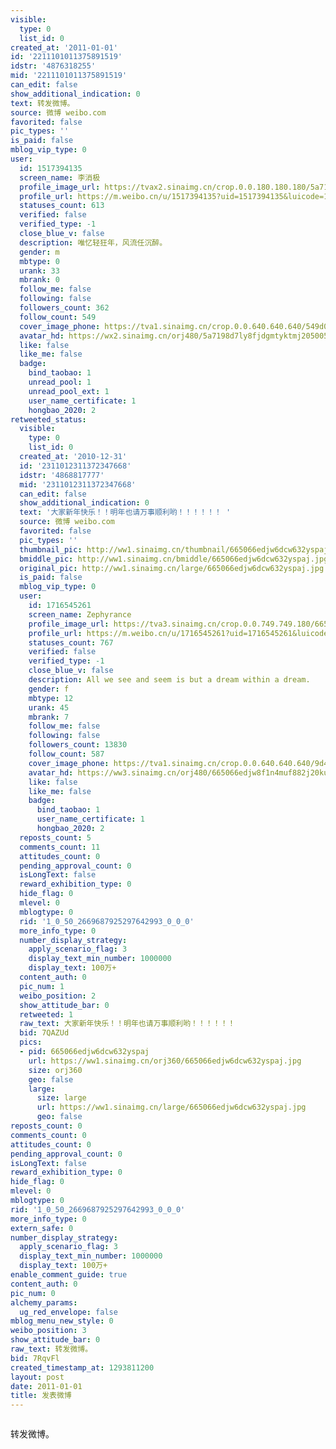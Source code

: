```yaml
---
visible:
  type: 0
  list_id: 0
created_at: '2011-01-01'
id: '2211101011375891519'
idstr: '4876318255'
mid: '2211101011375891519'
can_edit: false
show_additional_indication: 0
text: 转发微博。
source: 微博 weibo.com
favorited: false
pic_types: ''
is_paid: false
mblog_vip_type: 0
user:
  id: 1517394135
  screen_name: 李消极
  profile_image_url: https://tvax2.sinaimg.cn/crop.0.0.180.180.180/5a7198d7ly8fjdgmtyktmj20500500so.jpg?KID=imgbed,tva&Expires=1606400338&ssig=qNjTAa78K2
  profile_url: https://m.weibo.cn/u/1517394135?uid=1517394135&luicode=10000011&lfid=2304131517394135_-_WEIBO_SECOND_PROFILE_WEIBO
  statuses_count: 613
  verified: false
  verified_type: -1
  close_blue_v: false
  description: 唯忆轻狂年，风流任沉醉。
  gender: m
  mbtype: 0
  urank: 33
  mbrank: 0
  follow_me: false
  following: false
  followers_count: 362
  follow_count: 549
  cover_image_phone: https://tva1.sinaimg.cn/crop.0.0.640.640.640/549d0121tw1egm1kjly3jj20hs0hsq4f.jpg
  avatar_hd: https://wx2.sinaimg.cn/orj480/5a7198d7ly8fjdgmtyktmj20500500so.jpg
  like: false
  like_me: false
  badge:
    bind_taobao: 1
    unread_pool: 1
    unread_pool_ext: 1
    user_name_certificate: 1
    hongbao_2020: 2
retweeted_status:
  visible:
    type: 0
    list_id: 0
  created_at: '2010-12-31'
  id: '2311012311372347668'
  idstr: '4868817777'
  mid: '2311012311372347668'
  can_edit: false
  show_additional_indication: 0
  text: '大家新年快乐！！明年也请万事顺利哟！！！！！！ '
  source: 微博 weibo.com
  favorited: false
  pic_types: ''
  thumbnail_pic: http://ww1.sinaimg.cn/thumbnail/665066edjw6dcw632yspaj.jpg
  bmiddle_pic: http://ww1.sinaimg.cn/bmiddle/665066edjw6dcw632yspaj.jpg
  original_pic: http://ww1.sinaimg.cn/large/665066edjw6dcw632yspaj.jpg
  is_paid: false
  mblog_vip_type: 0
  user:
    id: 1716545261
    screen_name: Zephyrance
    profile_image_url: https://tva3.sinaimg.cn/crop.0.0.749.749.180/665066edjw8f1n4muf882j20ku0ktq4e.jpg?KID=imgbed,tva&Expires=1606400338&ssig=M%2B9IfJzmFc
    profile_url: https://m.weibo.cn/u/1716545261?uid=1716545261&luicode=10000011&lfid=2304131517394135_-_WEIBO_SECOND_PROFILE_WEIBO
    statuses_count: 767
    verified: false
    verified_type: -1
    close_blue_v: false
    description: All we see and seem is but a dream within a dream.
    gender: f
    mbtype: 12
    urank: 45
    mbrank: 7
    follow_me: false
    following: false
    followers_count: 13830
    follow_count: 587
    cover_image_phone: https://tva1.sinaimg.cn/crop.0.0.640.640.640/9d44112bjw1f1xl1c10tuj20hs0hs0tw.jpg
    avatar_hd: https://ww3.sinaimg.cn/orj480/665066edjw8f1n4muf882j20ku0ktq4e.jpg
    like: false
    like_me: false
    badge:
      bind_taobao: 1
      user_name_certificate: 1
      hongbao_2020: 2
  reposts_count: 5
  comments_count: 11
  attitudes_count: 0
  pending_approval_count: 0
  isLongText: false
  reward_exhibition_type: 0
  hide_flag: 0
  mlevel: 0
  mblogtype: 0
  rid: '1_0_50_2669687925297642993_0_0_0'
  more_info_type: 0
  number_display_strategy:
    apply_scenario_flag: 3
    display_text_min_number: 1000000
    display_text: 100万+
  content_auth: 0
  pic_num: 1
  weibo_position: 2
  show_attitude_bar: 0
  retweeted: 1
  raw_text: 大家新年快乐！！明年也请万事顺利哟！！！！！！ ​​​
  bid: 7QAZUd
  pics:
  - pid: 665066edjw6dcw632yspaj
    url: https://ww1.sinaimg.cn/orj360/665066edjw6dcw632yspaj.jpg
    size: orj360
    geo: false
    large:
      size: large
      url: https://ww1.sinaimg.cn/large/665066edjw6dcw632yspaj.jpg
      geo: false
reposts_count: 0
comments_count: 0
attitudes_count: 0
pending_approval_count: 0
isLongText: false
reward_exhibition_type: 0
hide_flag: 0
mlevel: 0
mblogtype: 0
rid: '1_0_50_2669687925297642993_0_0_0'
more_info_type: 0
extern_safe: 0
number_display_strategy:
  apply_scenario_flag: 3
  display_text_min_number: 1000000
  display_text: 100万+
enable_comment_guide: true
content_auth: 0
pic_num: 0
alchemy_params:
  ug_red_envelope: false
mblog_menu_new_style: 0
weibo_position: 3
show_attitude_bar: 0
raw_text: 转发微博。
bid: 7RqvFl
created_timestamp_at: 1293811200
layout: post
date: 2011-01-01
title: 发表微博
---
```


![]()

转发微博。

